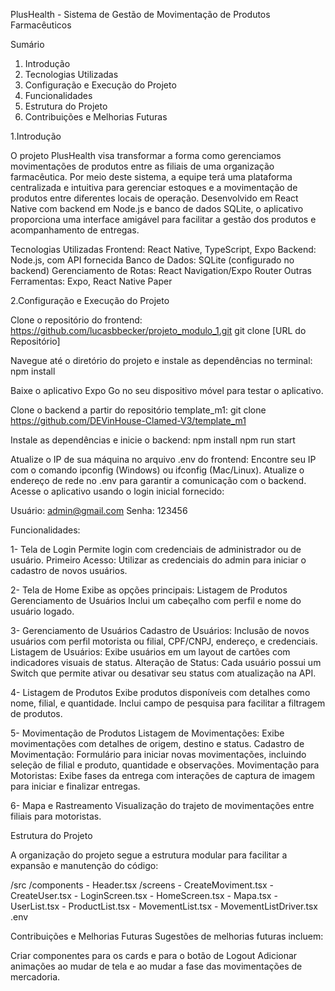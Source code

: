 PlusHealth - Sistema de Gestão de Movimentação de Produtos Farmacêuticos

Sumário

1. Introdução
2. Tecnologias Utilizadas
3. Configuração e Execução do Projeto
4. Funcionalidades
5. Estrutura do Projeto
6. Contribuições e Melhorias Futuras


1.Introdução

O projeto PlusHealth visa transformar a forma como gerenciamos movimentações de produtos entre as filiais de uma organização farmacêutica. Por meio deste sistema, a equipe terá uma plataforma centralizada e intuitiva para gerenciar estoques e a movimentação de produtos entre diferentes locais de operação. Desenvolvido em React Native com backend em Node.js e banco de dados SQLite, o aplicativo proporciona uma interface amigável para facilitar a gestão dos produtos e acompanhamento de entregas.

Tecnologias Utilizadas
Frontend: React Native, TypeScript, Expo
Backend: Node.js, com API fornecida
Banco de Dados: SQLite (configurado no backend)
Gerenciamento de Rotas: React Navigation/Expo Router
Outras Ferramentas: Expo, React Native Paper


2.Configuração e Execução do Projeto

Clone o repositório do frontend: https://github.com/lucasbbecker/projeto_modulo_1.git
git clone [URL do Repositório]

Navegue até o diretório do projeto e instale as dependências no terminal:
npm install

Baixe o aplicativo Expo Go no seu dispositivo móvel para testar o aplicativo.

Clone o backend a partir do repositório template_m1:
git clone https://github.com/DEVinHouse-Clamed-V3/template_m1

Instale as dependências e inicie o backend:
npm install
npm run start

Atualize o IP de sua máquina no arquivo .env do frontend:
Encontre seu IP com o comando ipconfig (Windows) ou ifconfig (Mac/Linux).
Atualize o endereço de rede no .env para garantir a comunicação com o backend.
Acesse o aplicativo usando o login inicial fornecido:

Usuário: admin@gmail.com
Senha: 123456

Funcionalidades:

1- Tela de Login
Permite login com credenciais de administrador ou de usuário.
Primeiro Acesso: Utilizar as credenciais do admin para iniciar o cadastro de novos usuários.

2- Tela de Home
Exibe as opções principais:
Listagem de Produtos
Gerenciamento de Usuários
Inclui um cabeçalho com perfil e nome do usuário logado.

3- Gerenciamento de Usuários
Cadastro de Usuários: Inclusão de novos usuários com perfil motorista ou filial, CPF/CNPJ, endereço, e credenciais.
Listagem de Usuários: Exibe usuários em um layout de cartões com indicadores visuais de status.
Alteração de Status: Cada usuário possui um Switch que permite ativar ou desativar seu status com atualização na API.

4- Listagem de Produtos
Exibe produtos disponíveis com detalhes como nome, filial, e quantidade.
Inclui campo de pesquisa para facilitar a filtragem de produtos.

5- Movimentação de Produtos
Listagem de Movimentações: Exibe movimentações com detalhes de origem, destino e status.
Cadastro de Movimentação: Formulário para iniciar novas movimentações, incluindo seleção de filial e produto, quantidade e observações.
Movimentação para Motoristas: Exibe fases da entrega com interações de captura de imagem para iniciar e finalizar entregas.

6- Mapa e Rastreamento
Visualização do trajeto de movimentações entre filiais para motoristas.

Estrutura do Projeto

A organização do projeto segue a estrutura modular para facilitar a expansão e manutenção do código:

/src
  /components
    - Header.tsx
  /screens
    - CreateMoviment.tsx
    - CreateUser.tsx
    - LoginScreen.tsx
    - HomeScreen.tsx
    - Mapa.tsx
    - UserList.tsx
    - ProductList.tsx
    - MovementList.tsx
    - MovementListDriver.tsx
  .env
  

Contribuições e Melhorias Futuras
Sugestões de melhorias futuras incluem:

Criar componentes para os cards e para o botão de Logout
Adicionar animações ao mudar de tela e ao mudar a fase das movimentações de mercadoria.
